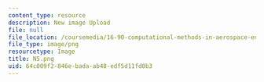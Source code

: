 ```yaml
---
content_type: resource
description: New image Upload
file: null
file_location: /coursemedia/16-90-computational-methods-in-aerospace-engineering-spring-2014/64c009f2846ebadaab48edf5d11fd0b3_N5.png
file_type: image/png
resourcetype: Image
title: N5.png
uid: 64c009f2-846e-bada-ab48-edf5d11fd0b3
---
```

